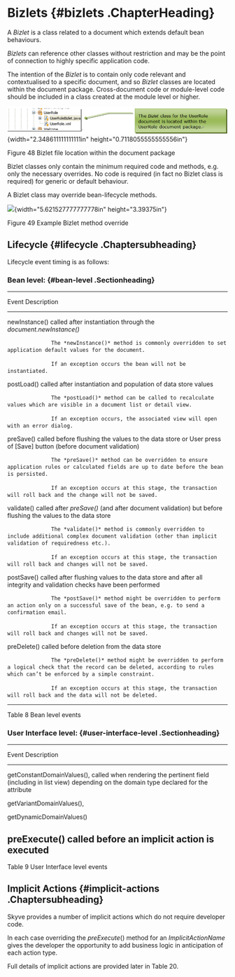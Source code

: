 Bizlets {#bizlets .ChapterHeading}
=======

A *Bizlet* is a class related to a document which extends default bean
behaviours.

*Bizlets* can reference other classes without restriction and may be the
point of connection to highly specific application code.

The intention of the *Bizlet* is to contain only code relevant and
contextualised to a specific document, and so *Bizlet* classes are
located within the document package. Cross-document code or module-level
code should be included in a class created at the module level or
higher.

![](media/image92.png){width="2.348611111111111in"
height="0.7118055555555556in"}

Figure 48 Bizlet file location within the document package

Bizlet classes only contain the minimum required code and methods, e.g.
only the necessary overrides. No code is required (in fact no Bizlet
class is required) for generic or default behaviour.

A Bizlet class may override bean-lifecycle methods.

![](media/image93.emf){width="5.621527777777778in" height="3.39375in"}

Figure 49 Example Bizlet method override

Lifecycle {#lifecycle .Chaptersubheading}
---------

Lifecycle event timing is as follows:

### Bean level: {#bean-level .Sectionheading}

  --------------------------------------------------------------------------------------------------------------------------------------------------------------------------------------------
  Event           Description
  --------------- ----------------------------------------------------------------------------------------------------------------------------------------------------------------------------
  newInstance()   called after instantiation through the *document.newInstance()*

                  The *newInstance()* method is commonly overridden to set application default values for the document.

                  If an exception occurs the bean will not be instantiated.

  postLoad()      called after instantiation and population of data store values

                  The *postLoad()* method can be called to recalculate values which are visible in a document list or detail view.

                  If an exception occurs, the associated view will open with an error dialog.

  preSave()       called before flushing the values to the data store or User press of \[Save\] button (before document validation)

                  The *preSave()* method can be overridden to ensure application rules or calculated fields are up to date before the bean is persisted.

                  If an exception occurs at this stage, the transaction will roll back and the change will not be saved.

  validate()      called after *preSave()* (and after document validation) but before flushing the values to the data store

                  The *validate()* method is commonly overridden to include additional complex document validation (other than implicit validation of requiredness etc.).

                  If an exception occurs at this stage, the transaction will roll back and changes will not be saved.

  postSave()      called after flushing values to the data store and after all integrity and validation checks have been performed

                  The *postSave()* method might be overridden to perform an action only on a successful save of the bean, e.g. to send a confirmation email.

                  If an exception occurs at this stage, the transaction will roll back and changes will not be saved.

  preDelete()     called before deletion from the data store

                  The *preDelete()* method might be overridden to perform a logical check that the record can be deleted, according to rules which can’t be enforced by a simple constraint.

                  If an exception occurs at this stage, the transaction will roll back and the data will not be deleted.
  --------------------------------------------------------------------------------------------------------------------------------------------------------------------------------------------

Table 8 Bean level events

### User Interface level: {#user-interface-level .Sectionheading}

  ---------------------------------------------------------------------------------------------------------------------------------------------------------
  Event                        Description
  ---------------------------- ----------------------------------------------------------------------------------------------------------------------------
  getConstantDomainValues(),   called when rendering the pertinent field (including in list view) depending on the domain type declared for the attribute

  getVariantDomainValues(),

  getDynamicDomainValues()

  preExecute()                 called before an implicit action is executed
  ---------------------------------------------------------------------------------------------------------------------------------------------------------

Table 9 User Interface level events

Implicit Actions {#implicit-actions .Chaptersubheading}
----------------

Skyve provides a number of implicit actions which do not require
developer code.

In each case overriding the *preExecute*() method for an
*ImplicitActionName* gives the developer the opportunity to add business
logic in anticipation of each action type.

Full details of implicit actions are provided later in Table 20.
